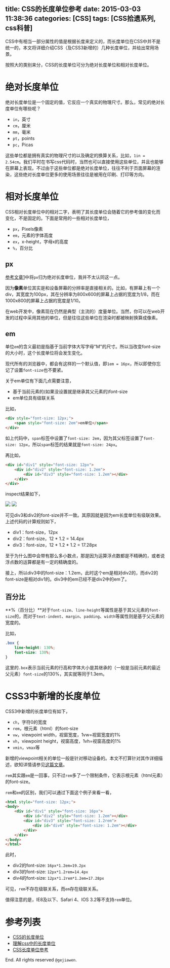title: CSS的长度单位参考
date: 2015-03-03 11:38:36
categories: [CSS]
tags: [CSS拾遗系列, css科普]
---

CSS中有相当一部分属性的值是根据长度来定义的，而长度单位在CSS中并不是统一的，本文将详细介绍CSS（及CSS3新增的）几种长度单位，并给出常用场景。

按照大的类别来分，CSS的长度单位可分为绝对长度单位和相对长度单位。

# 绝对长度单位

绝对长度单位是一个固定的值，它反应一个真实的物理尺寸。那么，常见的绝对长度单位有哪些呢？

- `in`，英寸
- `cm`，厘米
- `mm`，毫米
- `pt`，points
- `pc`，Picas

这些单位都是拥有真实的物理尺寸的以及确定的换算关系，比如，`1in = 2.54cm`。我们平时在书写css代码时，当然也可以直接使用这些单位，并且也能够在屏幕上表现。不过由于这些单位都是绝对长度单位，往往不利于页面屏幕的渲染，这些绝对长度单位更多的使用场景往往是被用在印刷、打印等方向。


# 相对长度单位

CSS相对长度单位中的相对二字，表明了其长度单位会随着它的参考值的变化而变化，不是固定的。下面是常用的一些相对长度单位，

- `px`，Pixels像素
- `em`，元素的字体高度
- `ex`，x-height，字母x的高度
- `%`，百分比

## px

[参考文章1](http://www.w3cplus.com/css/the-lengths-of-css.html)中将`px`归为绝对长度单位，我并不太认同这一点。

因为**像素**单位其实是和设备屏幕的分辨率是直接相关的。比如，有屏幕上有一个div，其宽度为100px，其在分辨率为800x600的屏幕上占据的宽度为1/8，而在1000x800的屏幕上占据的宽度是1/10。

在web开发中，像素现在仍然是典型（主流的）度量单位。当然，你可以在web开发的过程中采用其他的单位，但是往往这些单位在渲染时都被映射换算成像素。


## em

单位`em`的含义最初是指基于当前字体大写字母"M"的尺寸。所以当改变font-size的大小时，这个长度单位将会发生变化。

现代所有的浏览器中，都会有这样的一个默认值，即`1em = 16px`，所以即使你忘记了设置`font-size`也不要紧。

关于em单位有下面几点需要注意，

- 基于当前元素的(如果没设置就是继承其父元素的)font-size
- em单位具有级联关系


比如，

```html
<div style="font-size: 12px;">
    <span style="font-size: 2em">em单位</span>
</div>
```

如上代码中，`span`标签中设置了`font-size: 2em`，因为其父标签设置了`font-size: 12px`，所以`span`标签的结果就是`font-size: 24px`。

再比如，

```html
<div id="div1" style="font-size: 12px">
    <div id="div2" style="font-size: 1.2em">
        <div id="div3" style="font-size: 1.2em"></div>
    </div>
</div>
```

inspect结果如下，

![](img-1.png)
![](img-2.png)

可见div3和div2的font-size并不一致。其原因就是因为em长度单位有级联效果。上述代码的计算规则如下，

- div1：font-size，12px
- div2：font-size，12 * 1.2 = 14.4px
- div3：font-size，12 * 1.2 * 1.2 = 17.28px

至于为什么图中会带有那么多小数点，那是因为运算浮点数都是不精确的，或者说浮点数的运算都是有一定的精确度的。

接上，所以div3中的font-size：1.2em，此时这个em是相对div2的，而div2的font-size是相对div1的。div3中的em已经不是div2中的em了。

## 百分比

**%（百分比）**对于`font-size`、`line-height`等属性是基于其父元素的`font-size`的，而对于`text-indent`、`margin`、`padding`、`width`等属性则是基于父元素的宽度的。

比如，

```css
.box {
    line-height: 130%;
    font-size: 130%;
}
```

这里的`.box`表示当前元素的行高和字体大小是其继承的（一般是当前元素的最近父元素）`font-size`的130%，其实就等同于1.3em。


# CSS3中新增的长度单位

CSS3中新增的长度单位有如下，

- `ch`，字符0的宽度
- `rem`，根元素（html）的font-size
- `vw`，viewpoint width，视窗宽度，1vw=视窗宽度的1%
- `vh`，viewpoint height，视窗高度，1vh=视窗高度的1%
- `vmin`，`vmax`等

新增的viewpoint相关的单位一般是针对移动设备的。本文不打算针对其作详细描述，欲知详情请参见[这篇文章](https://css-tricks.com/viewport-sized-typography/)。

`rem`其实跟`em`是一回事，只不过`rem`多了一个限制条件，它表示根元素（html元素）的font-size。

`rem`和`em`的区别，我们可以通过下面这个例子来看一看，

```html
<html style="font-size: 12px;">
<body>
    <div id="div1" style="font-size: 16px">
        <div id="div2" style="font-size: 1.2em"></div>
        <div id="div3" style="font-size: 1.2rem">
            <div id="div4" style="font-size: 1.2em"></div>
        </div>
    </div>
</body>
</html>
```

此时，

- div2的font-size: `16px*1.2em=19.2px`
- div3的font-size: `12px*1.2rem=14.4px`
- div4的font-size: `12px*1.2rem*1.2em=17.28px`

可见，`rem`不存在级联关系，而`em`存在级联关系。

值得注意的是，IE8及以下、Safari 4、IOS 3.2等不支持`rem`单位。


# 参考列表

- [CSS的长度单位](http://www.w3cplus.com/css/the-lengths-of-css.html)
- [理解css中的长度单位](http://www.qianduan.net/understand-the-unit-of-length-in-the-css.html)
- [CSS长度单位参考](http://blog.sina.com.cn/s/blog_4b7463e00100b33g.html)

End. All rights reserved `@gejiawen`.
